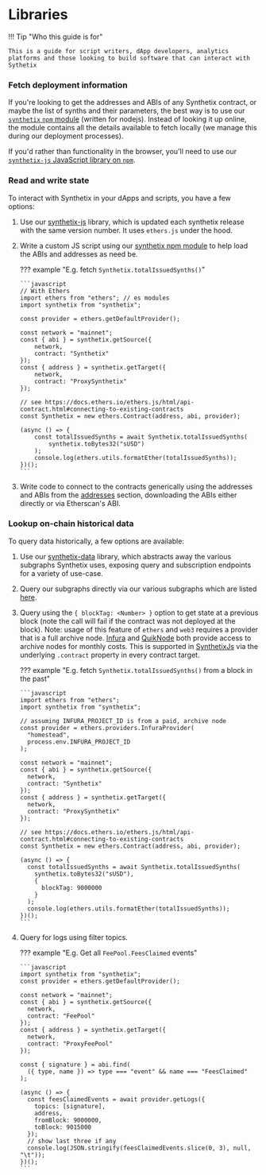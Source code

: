 # Libraries

!!! Tip "Who this guide is for"

    This is a guide for script writers, dApp developers, analytics platforms and those looking to build software that can interact with Sythetix

### Fetch deployment information

If you're looking to get the addresses and ABIs of any Synthetix contract, or maybe the list of synths and their parameters, the best way is to use our [`synthetix` `npm` module](synthetix.md#usage-and-requirements) (written for nodejs). Instead of looking it up online, the module contains all the details available to fetch locally (we manage this during our deployment processes).

If you'd rather than functionality in the browser, you'll need to use our [`synthetix-js` JavaScript library on `npm`](synthetix-js.md).

### Read and write state

To interact with Synthetix in your dApps and scripts, you have a few options:

1.  Use our [synthetix-js](synthetix-js.md) library, which is updated each synthetix release with the same version number. It uses `ethers.js` under the hood.

2.  Write a custom JS script using our [synthetix npm module](synthetix.md) to help load the ABIs and addresses as need be.

    ??? example "E.g. fetch `Synthetix.totalIssuedSynths()`"

        ```javascript
        // With Ethers
        import ethers from "ethers"; // es modules
        import synthetix from "synthetix";

        const provider = ethers.getDefaultProvider();

        const network = "mainnet";
        const { abi } = synthetix.getSource({
            network,
            contract: "Synthetix"
        });
        const { address } = synthetix.getTarget({
            network,
            contract: "ProxySynthetix"
        });

        // see https://docs.ethers.io/ethers.js/html/api-contract.html#connecting-to-existing-contracts
        const Synthetix = new ethers.Contract(address, abi, provider);

        (async () => {
            const totalIssuedSynths = await Synthetix.totalIssuedSynths(
                synthetix.toBytes32("sUSD")
            );
            console.log(ethers.utils.formatEther(totalIssuedSynths));
        })();
        ```

3.  Write code to connect to the contracts generically using the addresses and ABIs from the [addresses](../addresses.md) section, downloading the ABIs either directly or via Etherscan's ABI.

### Lookup on-chain historical data

To query data historically, a few options are available:

1.  Use our [synthetix-data](synthetix-data.md) library, which abstracts away the various subgraphs Synthetix uses, exposing query and subscription endpoints for a variety of use-case.

2.  Query our subgraphs directly via our various subgraphs which are listed [here](../historical.md).

3.  Query using the `{ blockTag: <Number> }` option to get state at a previous block (note the call will fail if the contract was not deployed at the block). Note: usage of this feature of `ethers` and `web3` requires a provider that is a full archive node. [Infura](https://infura.io) and [QuikNode](https://quicknode.io) both provide access to archive nodes for monthly costs. This is supported in [SynthetixJs](synthetix-js.md) via the underlying `.contract` property in every contract target.

    ??? example "E.g. fetch `Synthetix.totalIssuedSynths()` from a block in the past"

        ```javascript
        import ethers from "ethers";
        import synthetix from "synthetix";

        // assuming INFURA_PROJECT_ID is from a paid, archive node
        const provider = ethers.providers.InfuraProvider(
          "homestead",
          process.env.INFURA_PROJECT_ID
        );

        const network = "mainnet";
        const { abi } = synthetix.getSource({
          network,
          contract: "Synthetix"
        });
        const { address } = synthetix.getTarget({
          network,
          contract: "ProxySynthetix"
        });

        // see https://docs.ethers.io/ethers.js/html/api-contract.html#connecting-to-existing-contracts
        const Synthetix = new ethers.Contract(address, abi, provider);

        (async () => {
          const totalIssuedSynths = await Synthetix.totalIssuedSynths(
            synthetix.toBytes32("sUSD"),
            {
              blockTag: 9000000
            }
          );
          console.log(ethers.utils.formatEther(totalIssuedSynths));
        })();
        ```

4.  Query for logs using filter topics.

    ??? example "E.g. Get all `FeePool.FeesClaimed` events"

        ```javascript
        import synthetix from "synthetix";
        const provider = ethers.getDefaultProvider();

        const network = "mainnet";
        const { abi } = synthetix.getSource({
          network,
          contract: "FeePool"
        });
        const { address } = synthetix.getTarget({
          network,
          contract: "ProxyFeePool"
        });

        const { signature } = abi.find(
          ({ type, name }) => type === "event" && name === "FeesClaimed"
        );

        (async () => {
          const feesClaimedEvents = await provider.getLogs({
            topics: [signature],
            address,
            fromBlock: 9000000,
            toBlock: 9015000
          });
          // show last three if any
          console.log(JSON.stringify(feesClaimedEvents.slice(0, 3), null, "\t"));
        })();
        ```
